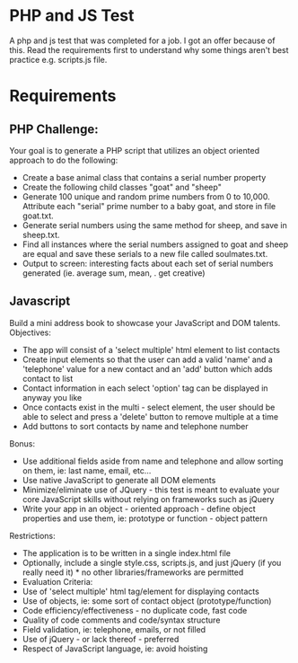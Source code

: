 # PHP and JS Test
A php and js test that was completed for a job. I got an offer because of this.
Read the requirements first to understand why some things aren't best practice e.g. scripts.js file.

# Requirements
## PHP Challenge:

Your goal is to generate a PHP script that utilizes an object oriented approach to do the following:

* Create a base animal class that contains a serial number property 
* Create the following child classes "goat" and "sheep"
* Generate 100 unique and random prime numbers from 0 to 10,000. Attribute each "serial" prime number to a baby goat, and store in file goat.txt.
* Generate serial numbers using the same method for sheep, and save in sheep.txt.
* Find all instances where the serial numbers assigned to goat and sheep are equal and save these serials to a new file called soulmates.txt.
* Output to screen: interesting facts about each set of serial numbers generated (ie. average sum, mean, . get creative)

## Javascript

Build a mini address book to showcase your JavaScript and DOM talents. Objectives:

* The app will consist of a 'select multiple' html element to list contacts
* Create input elements so that the user can add a valid 'name' and a 'telephone' value for a new contact and an 'add' button which adds contact to list
* Contact information in each select 'option' tag can be displayed in anyway you like
* Once contacts exist in the multi - select element, the user should be able to select and press a 'delete' button to remove multiple at a time
* Add buttons to sort contacts by name and telephone number

Bonus:

* Use additional fields aside from name and telephone and allow sorting on them, ie: last name, email, etc...
* Use native JavaScript to generate all DOM elements
* Minimize/eliminate use of JQuery - this test is meant to evaluate your core JavaScript skills without relying on frameworks such as jQuery
* Write your app in an object - oriented approach - define object properties and use them, ie: prototype or function - object pattern

Restrictions:

* The application is to be written in a single index.html file
* Optionally, include a single style.css, scripts.js, and just jQuery (if you really need it) *  no other libraries/frameworks are permitted
* Evaluation Criteria:
* Use of 'select multiple' html tag/element for displaying contacts
* Use of objects, ie: some sort of contact object (prototype/function)
* Code efficiency/effectiveness - no duplicate code, fast code
* Quality of code comments and code/syntax structure
* Field validation, ie: telephone, emails, or not filled
* Use of jQuery - or lack thereof - preferred
* Respect of JavaScript language, ie: avoid hoisting
